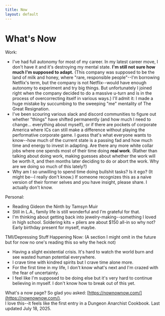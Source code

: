 ```yaml
---
title: Now
layout: default
---
```


# What's Now

Work: 
- I've had full autonomy for most of my career. In my latest career move, I don't have it and it's destroying my mental state. **I'm still not sure how much I'm supposed to adapt.** (This company was supposed to be the land of milk and honey, where "rare, responsible people"--I'm borrowing Netflix's term, but the company is not Netflix--would have enough autonomy to experiment and try big things. But unfortunately I joined right when the company decided to do a massive u-turn and is in the process of overcorrecting itself in various ways.) I'll admit it: I made a huge mistake by succumbing to the sweeping "me" mentality of The Great Resignation.
- I've been scouring various slack and discord communities to figure out whether "things" have shifted permanently (and how much I need to change... everything about myself), or if there are pockets of corporate America where ICs can still make a difference without playing the performative corporate game. I guess that's what everyone wants to know--how much of the current state is a passing fad and how much time and energy to invest in adapting. Are there any more white collar jobs where one spends most of their time doing **real work**. (Rather than talking about doing work, making guesses about whether the work will be worth it, and then months later deciding to do or abort the work. Why are we doing so much of this lately?)
- Why am I so unwilling to spend time doing bullshit tasks? Is it ego? (It might be--I really don't know.) If someone recognizes this as a naive version of their former selves and you have insight, please share. I actually don't know. 

Personal: 
- Reading Gideon the Ninth by Tamsyn Muir
- Still in L.A., family life is still wonderful and I'm grateful for that. 
- I'm thinking about getting back into jewelry-making--something I loved in high school. Soldering kits + pliers are about $150 all-in so why not? Early birthday present for myself, maybe. 

TMI/Depressing Stuff Happening Now: (A section I might omit in the future but for now no one's reading this so why the heck not)   
- Having a slight existential crisis. It's hard to watch the world burn and see wasted human potential everywhere.
- I crave time with kindred spirits but I crave time alone more.
- For the first time in my life, I don't know what's next and I'm crazed with the fear of uncertainty. 
- I feel like I'm supposed to be doing else but it's very hard to continue believing in myself. I don't know how to break out of this yet. 


What's a now page? So glad you asked: [https://nownownow.com/](https://nownownow.com/). <br>I love this--it feels like the first entry in a Dungeon Anarchist Cookbook. 
Last updated July 18, 2025. 